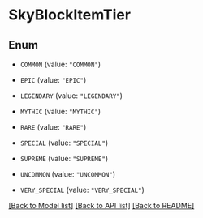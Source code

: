 # SkyBlockItemTier

## Enum


* `COMMON` (value: `"COMMON"`)

* `EPIC` (value: `"EPIC"`)

* `LEGENDARY` (value: `"LEGENDARY"`)

* `MYTHIC` (value: `"MYTHIC"`)

* `RARE` (value: `"RARE"`)

* `SPECIAL` (value: `"SPECIAL"`)

* `SUPREME` (value: `"SUPREME"`)

* `UNCOMMON` (value: `"UNCOMMON"`)

* `VERY_SPECIAL` (value: `"VERY_SPECIAL"`)


[[Back to Model list]](../README.md#documentation-for-models) [[Back to API list]](../README.md#documentation-for-api-endpoints) [[Back to README]](../README.md)


